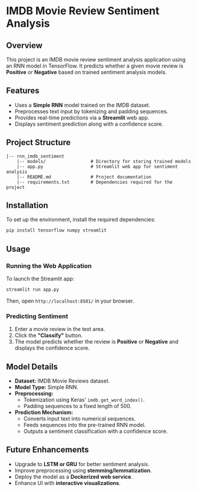 # IMDB Movie Review Sentiment Analysis

## Overview
This project is an IMDB movie review sentiment analysis application using an RNN model in TensorFlow. It predicts whether a given movie review is **Positive** or **Negative** based on trained sentiment analysis models.

## Features
- Uses a **Simple RNN** model trained on the IMDB dataset.
- Preprocesses text input by tokenizing and padding sequences.
- Provides real-time predictions via a **Streamlit** web app.
- Displays sentiment prediction along with a confidence score.

## Project Structure
```
|-- rnn_imdb_sentiment
    |-- models/                 # Directory for storing trained models
    |-- app.py                  # Streamlit web app for sentiment analysis
    |-- README.md               # Project documentation
    |-- requirements.txt        # Dependencies required for the project
```

## Installation
To set up the environment, install the required dependencies:
```bash
pip install tensorflow numpy streamlit
```

## Usage
### Running the Web Application
To launch the Streamlit app:
```bash
streamlit run app.py
```
Then, open `http://localhost:8501/` in your browser.

### Predicting Sentiment
1. Enter a movie review in the text area.
2. Click the **"Classify"** button.
3. The model predicts whether the review is **Positive** or **Negative** and displays the confidence score.

## Model Details
- **Dataset:** IMDB Movie Reviews dataset.
- **Model Type:** Simple RNN.
- **Preprocessing:**
  - Tokenization using Keras' `imdb.get_word_index()`.
  - Padding sequences to a fixed length of 500.
- **Prediction Mechanism:**
  - Converts input text into numerical sequences.
  - Feeds sequences into the pre-trained RNN model.
  - Outputs a sentiment classification with a confidence score.

## Future Enhancements
- Upgrade to **LSTM or GRU** for better sentiment analysis.
- Improve preprocessing using **stemming/lemmatization**.
- Deploy the model as a **Dockerized web service**.
- Enhance UI with **interactive visualizations**.



